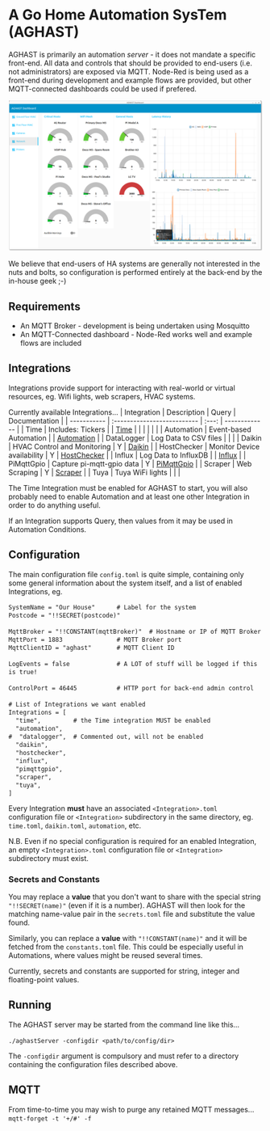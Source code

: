 # A Go Home Automation SysTem (AGHAST)

AGHAST is primarily an automation _server_ - it does not mandate a specific front-end.
All data and controls that should be provided to end-users (i.e. not administrators) are exposed via MQTT.
Node-Red is being used as a front-end during development and example flows are provided, but other MQTT-connected dashboards could be used if prefered.

![](examples/node-red/Screenshots/Network-0.0.0.png)

We believe that end-users of HA systems are generally not interested in the nuts and bolts, so configuration is performed entirely at the back-end by the in-house geek ;-)

## Requirements

* An MQTT Broker - development is being undertaken using Mosquitto
* An MQTT-Connected dashboard - Node-Red works well and example flows are included

## Integrations
Integrations provide support for interacting with real-world or virtual resources, eg. Wifi lights, web scrapers, HVAC systems.

Currently available Integrations...
| Integration | Description                  | Query | Documentation |
| ----------- | :--------------------------  | :---: | ------------- |
| Time        | Includes: Tickers            |       | [Time](docs/Time.md) |
|             |                              |       |                     |
| Automation  | Event-based Automation       |       | [Automation](docs/Automation.md) |
| DataLogger  | Log Data to CSV files        |       | [](docs/) |
| Daikin      | HVAC Control and Monitoring  |   Y   | [Daikin](docs/Daikin.md) |
| HostChecker | Monitor Device availability  |   Y   | [HostChecker](docs/HostChecker.md) |
| Influx      | Log Data to InfluxDB         |       | [Influx](docs/Influx.md) |
| PiMqttGpio  | Capture pi-mqtt-gpio data    |   Y   | [PiMqttGpio](docs/PiMqttGpio.md) |
| Scraper     | Web Scraping                 |   Y   | [Scraper](docs/Scraper.md) |
| Tuya        | Tuya WiFi lights             |       | [](docs/) |

The Time Integration must be enabled for AGHAST to start, you will also probably need to
enable Automation and at least one other Integration in order to do anything useful.

If an Integration supports Query, then values from it may be used in Automation Conditions.

## Configuration

The main configuration file `config.toml` is quite simple, containing only some general information about the system itself, and a list of enabled Integrations, eg.
```
SystemName = "Our House"      # Label for the system
Postcode = "!!SECRET(postcode)"

MqttBroker = "!!CONSTANT(mqttBroker)"  # Hostname or IP of MQTT Broker
MqttPort = 1883               # MQTT Broker port
MqttClientID = "aghast"       # MQTT Client ID

LogEvents = false             # A LOT of stuff will be logged if this is true!

ControlPort = 46445           # HTTP port for back-end admin control

# List of Integrations we want enabled
Integrations = [
  "time",         # the Time integration MUST be enabled
  "automation",
#  "datalogger",  # Commented out, will not be enabled
  "daikin",
  "hostchecker",
  "influx",
  "pimqttgpio",
  "scraper",
  "tuya",
]
```
Every Integration **must** have an associated `<Integration>.toml` configuration file or `<Integration>` subdirectory in the same directory,
eg. `time.toml`, `daikin.toml`, `automation`, etc.

N.B. Even if no special configuration is required for an enabled Integration, an empty `<Integration>.toml` configuration file or `<Integration>` subdirectory must exist.

### Secrets and Constants

You may replace a **value** that you don't want to share with the special string `"!!SECRET(name)"` (even if it is a number).
AGHAST will then look for the matching name-value pair in the `secrets.toml` file and substitute the value found.

Similarly, you can replace a **value** with `"!!CONSTANT(name)"` and it will be fetched from the `constants.toml` file.
This could be especially useful in Automations, where values might be reused several times.

Currently, secrets and constants are supported for string, integer and floating-point values.

## Running

The AGHAST server may be started from the command line like this...

`./aghastServer -configdir <path/to/config/dir>`

The `-configdir` argument is compulsory and must refer to a directory containing the configuration files described above.

## MQTT
From time-to-time you may wish to purge any retained MQTT messages...
`mqtt-forget -t '+/#' -f`
